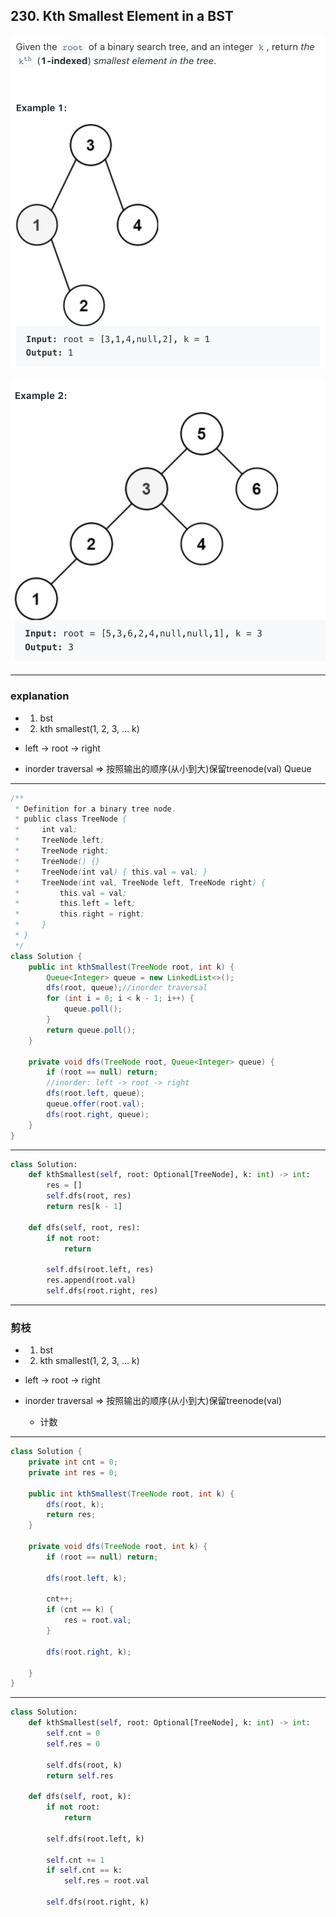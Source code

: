 ## 230. Kth Smallest Element in a BST
![](img/2021-08-12-00-41-03.png)

![](img/2021-08-12-00-41-13.png)

---

### explanation

- 1. bst
- 2. kth smallest(1, 2, 3, ... k)

- left -> root -> right
- inorder traversal => 按照输出的顺序(从小到大)保留treenode(val) Queue
---

```java
/**
 * Definition for a binary tree node.
 * public class TreeNode {
 *     int val;
 *     TreeNode left;
 *     TreeNode right;
 *     TreeNode() {}
 *     TreeNode(int val) { this.val = val; }
 *     TreeNode(int val, TreeNode left, TreeNode right) {
 *         this.val = val;
 *         this.left = left;
 *         this.right = right;
 *     }
 * }
 */
class Solution {
    public int kthSmallest(TreeNode root, int k) {
        Queue<Integer> queue = new LinkedList<>();
        dfs(root, queue);//inorder traversal
        for (int i = 0; i < k - 1; i++) {
            queue.poll();
        }
        return queue.poll();
    }
    
    private void dfs(TreeNode root, Queue<Integer> queue) {
        if (root == null) return;
        //inorder: left -> root -> right
        dfs(root.left, queue);
        queue.offer(root.val);
        dfs(root.right, queue);
    }
}
```
---

```py
class Solution:
    def kthSmallest(self, root: Optional[TreeNode], k: int) -> int:
        res = []
        self.dfs(root, res)
        return res[k - 1]

    def dfs(self, root, res):
        if not root:
            return

        self.dfs(root.left, res)
        res.append(root.val)
        self.dfs(root.right, res)
```

---

### 剪枝

- 1. bst
- 2. kth smallest(1, 2, 3, ... k)

- left -> root -> right
- inorder traversal => 按照输出的顺序(从小到大)保留treenode(val) 
  - 计数

---

```java
class Solution {
    private int cnt = 0;
    private int res = 0;
    
    public int kthSmallest(TreeNode root, int k) {
        dfs(root, k);
        return res;
    }
    
    private void dfs(TreeNode root, int k) {
        if (root == null) return;
        
        dfs(root.left, k);
        
        cnt++;
        if (cnt == k) {
            res = root.val;
        } 
            
        dfs(root.right, k);
        
    }
}
```
---

```py
class Solution:
    def kthSmallest(self, root: Optional[TreeNode], k: int) -> int:
        self.cnt = 0
        self.res = 0

        self.dfs(root, k)
        return self.res

    def dfs(self, root, k):
        if not root:
            return

        self.dfs(root.left, k)

        self.cnt += 1
        if self.cnt == k:
            self.res = root.val

        self.dfs(root.right, k)
```